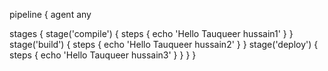 pipeline {
   agent any

   stages {
      stage('compile') {
         steps {
            echo 'Hello Tauqueer hussain1'
         }
      }
      stage('build') {
         steps {
            echo 'Hello Tauqueer hussain2'
         }
      }
      stage('deploy') {
         steps {
            echo 'Hello Tauqueer hussain3'
         }
      }
   }
}
